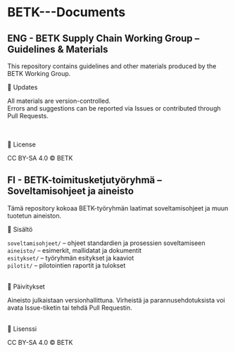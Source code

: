 # BETK---Documents

## ENG - BETK Supply Chain Working Group – Guidelines & Materials

This repository contains guidelines and other materials produced by the BETK Working Group.

🔄 Updates
<html>
<tr>All materials are version-controlled.</tr><br>
<tr>Errors and suggestions can be reported via Issues or contributed through Pull Requests.</tr><br>
</html><br>


<br>📄 License<br>
<html>
<tr>CC BY-SA 4.0 © BETK</tr><br>
</html>


## FI - BETK-toimitusketjutyöryhmä – Soveltamisohjeet ja aineisto

Tämä repository kokoaa BETK-työryhmän laatimat soveltamisohjeet ja muun tuotetun aineiston.


📂 Sisältö
<html>
<tr><code>soveltamisohjeet/</code> – ohjeet standardien ja prosessien soveltamiseen</tr><br>
<tr><code>aineisto/</code> – esimerkit, mallidatat ja dokumentit</tr><br>
<tr><code>esitykset/</code> – työryhmän esitykset ja kaaviot</tr><br>
<tr><code>pilotit/</code> – pilotointien raportit ja tulokset</tr><br>
</html><br>

🔄 Päivitykset
<html>
<tr>Aineisto julkaistaan versionhallittuna.</tr>
<tr>Virheistä ja parannusehdotuksista voi avata Issue-tiketin tai tehdä Pull Requestin.</tr>
</html><br>

<br>📄 Lisenssi<br>
<html>
<tr>CC BY-SA 4.0 © BETK</tr><br>
</html>

